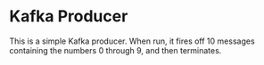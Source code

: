 # Kafka Producer

This is a simple Kafka producer. When run, it fires off 10 messages containing
the numbers 0 through 9, and then terminates.
